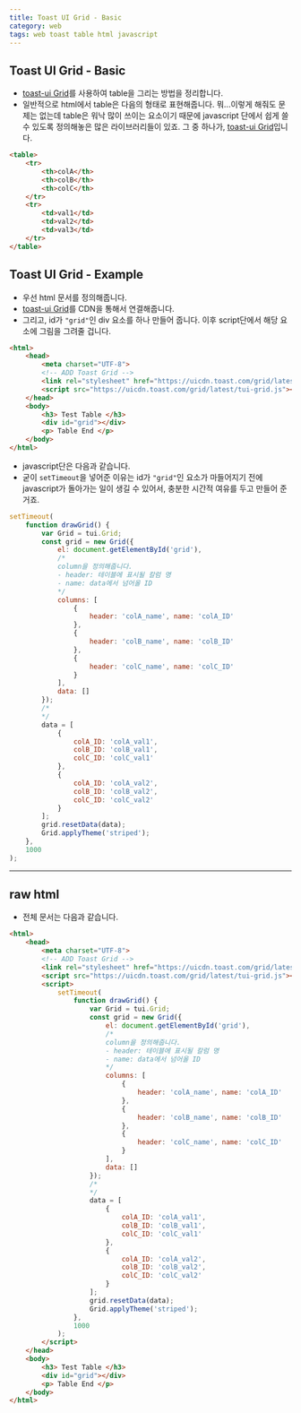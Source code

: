 ```yaml
---
title: Toast UI Grid - Basic
category: web
tags: web toast table html javascript
---
```


## Toast UI Grid - Basic

- [toast-ui Grid](https://nhn.github.io/tui.grid/latest/)를 사용하여 table을 그리는 방법을 정리합니다.
- 일반적으로 html에서 table은 다음의 형태로 표현해줍니다. 뭐...이렇게 해줘도 문제는 없는데 table은 워낙 많이 쓰이는 요소이기 때문에 javascript 단에서 쉽게 쓸 수 있도록 정의해놓은 많은 라이브러리들이 있죠. 그 중 하나가, [toast-ui Grid](https://nhn.github.io/tui.grid/latest/)입니다.

```html
<table>
    <tr>
        <th>colA</th>
        <th>colB</th>
        <th>colC</th>
    </tr>
    <tr>
        <td>val1</td>
        <td>val2</td>
        <td>val3</td>
    </tr>
</table>
```

## Toast UI Grid - Example

- 우선 html 문서를 정의해줍니다.
- [toast-ui Grid](https://nhn.github.io/tui.grid/latest/)를 CDN을 통해서 연결해줍니다.
- 그리고, id가 `"grid"`인 div 요소를 하나 만들어 줍니다. 이후 script단에서 해당 요소에 그림을 그려줄 겁니다.

```html
<html>
    <head>
        <meta charset="UTF-8">
        <!-- ADD Toast Grid -->
        <link rel="stylesheet" href="https://uicdn.toast.com/grid/latest/tui-grid.css" />
        <script src="https://uicdn.toast.com/grid/latest/tui-grid.js"></script>
    </head>    
    <body>
        <h3> Test Table </h3>
        <div id="grid"></div>
        <p> Table End </p>
    </body>
</html>
```

- javascript단은 다음과 같습니다. 
- 굳이 `setTimeout`을 넣어준 이유는 id가 `"grid"`인 요소가 마들어지기 전에 javascript가 돌아가는 일이 생길 수 있어서, 충분한 시간적 여유를 두고 만들어 준거죠.

```js
setTimeout(
    function drawGrid() {
        var Grid = tui.Grid;
        const grid = new Grid({
            el: document.getElementById('grid'),
            /* 
            column을 정의해줍니다.
            - header: 테이블에 표시될 칼럼 명
            - name: data에서 넘어올 ID
            */
            columns: [
                {
                    header: 'colA_name', name: 'colA_ID'
                },
                {
                    header: 'colB_name', name: 'colB_ID'
                }, 
                {
                    header: 'colC_name', name: 'colC_ID'
                }
            ], 
            data: []
        });
        /*
        */
        data = [
            {
                colA_ID: 'colA_val1',
                colB_ID: 'colB_val1', 
                colC_ID: 'colC_val1'
            },
            {
                colA_ID: 'colA_val2',
                colB_ID: 'colB_val2', 
                colC_ID: 'colC_val2'
            }
        ];
        grid.resetData(data);
        Grid.applyTheme('striped'); 
    }, 
    1000
);
```

---

## raw html

- 전체 문서는 다음과 같습니다.

```html
<html>
    <head>
        <meta charset="UTF-8">
        <!-- ADD Toast Grid -->
        <link rel="stylesheet" href="https://uicdn.toast.com/grid/latest/tui-grid.css" />
        <script src="https://uicdn.toast.com/grid/latest/tui-grid.js"></script>
        <script>
            setTimeout(
                function drawGrid() {
                    var Grid = tui.Grid;
                    const grid = new Grid({
                        el: document.getElementById('grid'),
                        /* 
                        column을 정의해줍니다.
                        - header: 테이블에 표시될 칼럼 명
                        - name: data에서 넘어올 ID
                        */
                        columns: [
                            {
                                header: 'colA_name', name: 'colA_ID'
                            },
                            {
                                header: 'colB_name', name: 'colB_ID'
                            }, 
                            {
                                header: 'colC_name', name: 'colC_ID'
                            }
                        ], 
                        data: []
                    });
                    /*
                    */
                    data = [
                        {
                            colA_ID: 'colA_val1',
                            colB_ID: 'colB_val1', 
                            colC_ID: 'colC_val1'
                        },
                        {
                            colA_ID: 'colA_val2',
                            colB_ID: 'colB_val2', 
                            colC_ID: 'colC_val2'
                        }
                    ];
                    grid.resetData(data);
                    Grid.applyTheme('striped'); 
                }, 
                1000
            );
        </script>
    </head>    
    <body>
        <h3> Test Table </h3>
        <div id="grid"></div>
        <p> Table End </p>
    </body>
</html>
```
